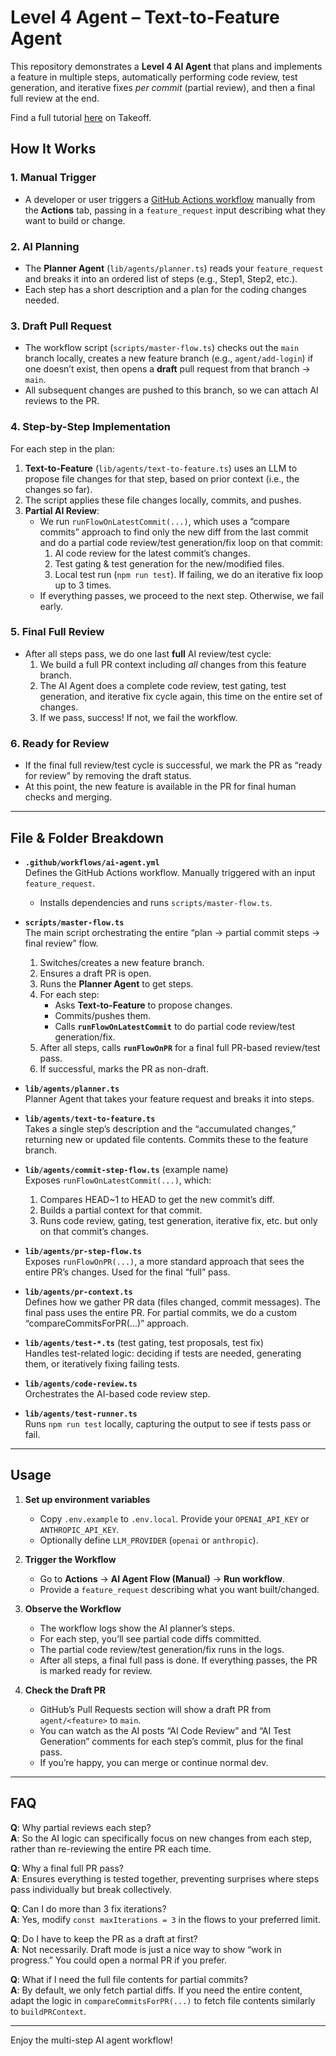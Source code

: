 # Level 4 Agent – Text-to-Feature Agent

This repository demonstrates a **Level 4 AI Agent** that plans and implements a feature in multiple steps, automatically performing code review, test generation, and iterative fixes _per commit_ (partial review), and then a final full review at the end.

Find a full tutorial [here](https://www.jointakeoff.com/courses/series-5-levels-of-agents-coding-agents) on Takeoff.

## How It Works

### 1. Manual Trigger

- A developer or user triggers a [GitHub Actions workflow](.github/workflows/ai-agent.yml) manually from the **Actions** tab, passing in a `feature_request` input describing what they want to build or change.

### 2. AI Planning

- The **Planner Agent** (`lib/agents/planner.ts`) reads your `feature_request` and breaks it into an ordered list of steps (e.g., Step1, Step2, etc.).
- Each step has a short description and a plan for the coding changes needed.

### 3. Draft Pull Request

- The workflow script (`scripts/master-flow.ts`) checks out the `main` branch locally, creates a new feature branch (e.g., `agent/add-login`) if one doesn’t exist, then opens a **draft** pull request from that branch → `main`.
- All subsequent changes are pushed to this branch, so we can attach AI reviews to the PR.

### 4. Step-by-Step Implementation

For each step in the plan:

1. **Text-to-Feature** (`lib/agents/text-to-feature.ts`) uses an LLM to propose file changes for that step, based on prior context (i.e., the changes so far).
2. The script applies these file changes locally, commits, and pushes.
3. **Partial AI Review**:
   - We run `runFlowOnLatestCommit(...)`, which uses a “compare commits” approach to find only the new diff from the last commit and do a partial code review/test generation/fix loop on that commit:
     1. AI code review for the latest commit’s changes.
     2. Test gating & test generation for the new/modified files.
     3. Local test run (`npm run test`). If failing, we do an iterative fix loop up to 3 times.
   - If everything passes, we proceed to the next step. Otherwise, we fail early.

### 5. Final Full Review

- After all steps pass, we do one last **full** AI review/test cycle:
  1. We build a full PR context including _all_ changes from this feature branch.
  2. The AI Agent does a complete code review, test gating, test generation, and iterative fix cycle again, this time on the entire set of changes.
  3. If we pass, success! If not, we fail the workflow.

### 6. Ready for Review

- If the final full review/test cycle is successful, we mark the PR as “ready for review” by removing the draft status.
- At this point, the new feature is available in the PR for final human checks and merging.

---

## File & Folder Breakdown

- **`.github/workflows/ai-agent.yml`**  
  Defines the GitHub Actions workflow. Manually triggered with an input `feature_request`.

  - Installs dependencies and runs `scripts/master-flow.ts`.

- **`scripts/master-flow.ts`**  
  The main script orchestrating the entire “plan → partial commit steps → final review” flow.

  1. Switches/creates a new feature branch.
  2. Ensures a draft PR is open.
  3. Runs the **Planner Agent** to get steps.
  4. For each step:
     - Asks **Text-to-Feature** to propose changes.
     - Commits/pushes them.
     - Calls **`runFlowOnLatestCommit`** to do partial code review/test generation/fix.
  5. After all steps, calls **`runFlowOnPR`** for a final full PR-based review/test pass.
  6. If successful, marks the PR as non-draft.

- **`lib/agents/planner.ts`**  
  Planner Agent that takes your feature request and breaks it into steps.

- **`lib/agents/text-to-feature.ts`**  
  Takes a single step’s description and the “accumulated changes,” returning new or updated file contents. Commits these to the feature branch.

- **`lib/agents/commit-step-flow.ts`** (example name)  
  Exposes `runFlowOnLatestCommit(...)`, which:

  1. Compares HEAD~1 to HEAD to get the new commit’s diff.
  2. Builds a partial context for that commit.
  3. Runs code review, gating, test generation, iterative fix, etc. but only on that commit’s changes.

- **`lib/agents/pr-step-flow.ts`**  
  Exposes `runFlowOnPR(...)`, a more standard approach that sees the entire PR’s changes. Used for the final “full” pass.

- **`lib/agents/pr-context.ts`**  
  Defines how we gather PR data (files changed, commit messages). The final pass uses the entire PR. For partial commits, we do a custom “compareCommitsForPR(...)” approach.

- **`lib/agents/test-*.ts`** (test gating, test proposals, test fix)  
  Handles test-related logic: deciding if tests are needed, generating them, or iteratively fixing failing tests.

- **`lib/agents/code-review.ts`**  
  Orchestrates the AI-based code review step.

- **`lib/agents/test-runner.ts`**  
  Runs `npm run test` locally, capturing the output to see if tests pass or fail.

---

## Usage

1. **Set up environment variables**

   - Copy `.env.example` to `.env.local`. Provide your `OPENAI_API_KEY` or `ANTHROPIC_API_KEY`.
   - Optionally define `LLM_PROVIDER` (`openai` or `anthropic`).

2. **Trigger the Workflow**

   - Go to **Actions** → **AI Agent Flow (Manual)** → **Run workflow**.
   - Provide a `feature_request` describing what you want built/changed.

3. **Observe the Workflow**

   - The workflow logs show the AI planner’s steps.
   - For each step, you’ll see partial code diffs committed.
   - The partial code review/test generation/fix runs in the logs.
   - After all steps, a final full pass is done. If everything passes, the PR is marked ready for review.

4. **Check the Draft PR**
   - GitHub’s Pull Requests section will show a draft PR from `agent/<feature>` to `main`.
   - You can watch as the AI posts “AI Code Review” and “AI Test Generation” comments for each step’s commit, plus for the final pass.
   - If you’re happy, you can merge or continue normal dev.

---

## FAQ

**Q**: Why partial reviews each step?  
**A**: So the AI logic can specifically focus on new changes from each step, rather than re-reviewing the entire PR each time.

**Q**: Why a final full PR pass?  
**A**: Ensures everything is tested together, preventing surprises where steps pass individually but break collectively.

**Q**: Can I do more than 3 fix iterations?  
**A**: Yes, modify `const maxIterations = 3` in the flows to your preferred limit.

**Q**: Do I have to keep the PR as a draft at first?  
**A**: Not necessarily. Draft mode is just a nice way to show “work in progress.” You could open a normal PR if you prefer.

**Q**: What if I need the full file contents for partial commits?  
**A**: By default, we only fetch partial diffs. If you need the entire content, adapt the logic in `compareCommitsForPR(...)` to fetch file contents similarly to `buildPRContext`.

---

Enjoy the multi-step AI agent workflow!
